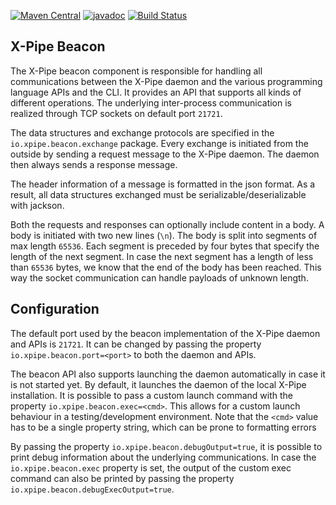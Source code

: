 [![Maven Central](https://maven-badges.herokuapp.com/maven-central/io.xpipe/beacon/badge.svg)](https://maven-badges.herokuapp.com/maven-central/io.xpipe/beacon)
[![javadoc](https://javadoc.io/badge2/io.xpipe/beacon/javadoc.svg)](https://javadoc.io/doc/io.xpipe/beacon)
[![Build Status](https://github.com/xpipe-io/xpipe_java/actions/workflows/beacon.yml/badge.svg)](https://github.com/xpipe-io/xpipe_java/actions/workflows/beacon.yml)

## X-Pipe Beacon

The X-Pipe beacon component is responsible for handling all communications between the X-Pipe daemon
and the various programming language APIs and the CLI. It provides an API that supports all kinds
of different operations.
The underlying inter-process communication is realized through TCP sockets on default port `21721`.

The data structures and exchange protocols are specified in the `io.xpipe.beacon.exchange` package.
Every exchange is initiated from the outside by sending a request message to the X-Pipe daemon.
The daemon then always sends a response message.

The header information of a message is formatted in the json format.
As a result, all data structures exchanged must be serializable/deserializable with jackson.

Both the requests and responses can optionally include content in a body.
A body is initiated with two new lines (`\n`).
The body is split into segments of max length `65536`.
Each segment is preceded by four bytes that specify the length of the next segment.
In case the next segment has a length of less than `65536` bytes, we know that the end of the body has been reached.
This way the socket communication can handle payloads of unknown length.

## Configuration

The default port used by the beacon implementation of the X-Pipe daemon and APIs is `21721`.
It can be changed by passing the property `io.xpipe.beacon.port=<port>` to both the daemon and APIs.

The beacon API also supports launching the daemon automatically in case it is not started yet.
By default, it launches the daemon of the local X-Pipe installation.
It is possible to pass a custom launch command with the property `io.xpipe.beacon.exec=<cmd>`.
This allows for a custom launch behaviour in a testing/development environment.
Note that the `<cmd>` value has to be a single property string, which can be prone to formatting errors

By passing the property `io.xpipe.beacon.debugOutput=true`, it is possible to print debug information
about the underlying communications.
In case the `io.xpipe.beacon.exec` property is set, the output of the custom exec command can also be
printed by passing the property `io.xpipe.beacon.debugExecOutput=true`.

